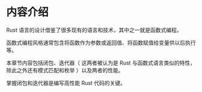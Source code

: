# 内容介绍

Rust 语言的设计借鉴了很多现有的语言和技术，其中之一就是函数式编程。

函数式编程风格通常包含将函数作为参数或返回值、将函数赋值给变量供以后执行等。

本章节内容包括闭包、迭代器（ 这两者被认为是 Rust 与函数式语言类似的特性，除此之外还有模式匹配和枚举 ）以及两者的性能。

掌握闭包和迭代器是编写高性能 Rust 代码的关键。
